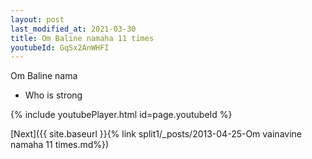 ```yaml
---
layout: post
last_modified_at: 2021-03-30
title: Om Baline namaha 11 times
youtubeId: GqSx2AnWHFI
---
```

 
 
Om Baline nama 
 
 -  Who is strong 
 
  
 
  
 
 
 
 
 
 


{% include youtubePlayer.html id=page.youtubeId %}
 
[Next]({{ site.baseurl }}{% link  split1/_posts/2013-04-25-Om vainavine namaha 11 times.md%})
 
